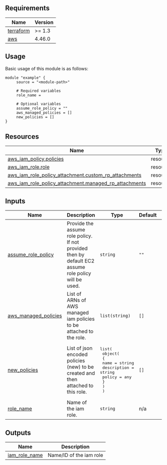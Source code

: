 <!-- BEGIN_TF_DOCS -->
## Requirements

| Name | Version |
|------|---------|
| <a name="requirement_terraform"></a> [terraform](#requirement\_terraform) | >= 1.3 |
| <a name="requirement_aws"></a> [aws](#requirement\_aws) | 4.46.0 |
## Usage
Basic usage of this module is as follows:
```hcl
module "example" {
	 source = "<module-path>"

	 # Required variables
	 role_name = 

	 # Optional variables
	 assume_role_policy = ""
	 aws_managed_policies = []
	 new_policies = []
}
```
## Resources

| Name | Type |
|------|------|
| [aws_iam_policy.policies](https://registry.terraform.io/providers/hashicorp/aws/4.46.0/docs/resources/iam_policy) | resource |
| [aws_iam_role.role](https://registry.terraform.io/providers/hashicorp/aws/4.46.0/docs/resources/iam_role) | resource |
| [aws_iam_role_policy_attachment.custom_rp_attachments](https://registry.terraform.io/providers/hashicorp/aws/4.46.0/docs/resources/iam_role_policy_attachment) | resource |
| [aws_iam_role_policy_attachment.managed_rp_attachments](https://registry.terraform.io/providers/hashicorp/aws/4.46.0/docs/resources/iam_role_policy_attachment) | resource |
## Inputs

| Name | Description | Type | Default | Required |
|------|-------------|------|---------|:--------:|
| <a name="input_assume_role_policy"></a> [assume\_role\_policy](#input\_assume\_role\_policy) | Provide the assume role policy. If not provided then by default EC2 assume role policy will be used. | `string` | `""` | no |
| <a name="input_aws_managed_policies"></a> [aws\_managed\_policies](#input\_aws\_managed\_policies) | List of ARNs of AWS managed iam policies to be attached to the role. | `list(string)` | `[]` | no |
| <a name="input_new_policies"></a> [new\_policies](#input\_new\_policies) | List of json encoded policies (new) to be created and then attached to this role. | <pre>list(<br>    object(<br>      {<br>        name        = string<br>        description = string<br>        policy      = any<br>      }<br>    )<br>  )</pre> | `[]` | no |
| <a name="input_role_name"></a> [role\_name](#input\_role\_name) | Name of the iam role. | `string` | n/a | yes |
## Outputs

| Name | Description |
|------|-------------|
| <a name="output_iam_role_name"></a> [iam\_role\_name](#output\_iam\_role\_name) | Name/ID of the iam role |
<!-- END_TF_DOCS -->